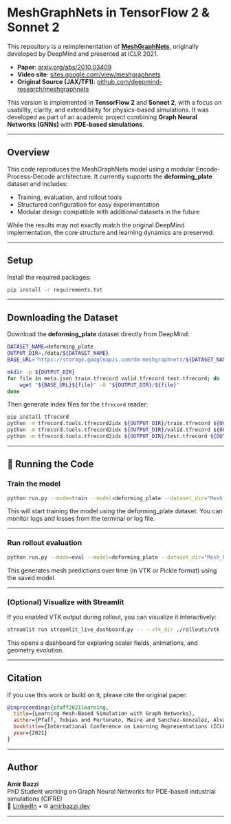 # MeshGraphNets in TensorFlow 2 & Sonnet 2

This repository is a reimplementation of [**MeshGraphNets**](https://arxiv.org/abs/2010.03409), originally developed by DeepMind and presented at ICLR 2021.

- **Paper**: [arxiv.org/abs/2010.03409](https://arxiv.org/abs/2010.03409)  
- **Video site**: [sites.google.com/view/meshgraphnets](https://sites.google.com/view/meshgraphnets)  
- **Original Source (JAX/TF1)**: [github.com/deepmind-research/meshgraphnets](https://github.com/deepmind/deepmind-research/tree/master/meshgraphnets)

This version is implemented in **TensorFlow 2** and **Sonnet 2**, with a focus on usability, clarity, and extendibility for physics-based simulations. It was developed as part of an academic project combining **Graph Neural Networks (GNNs)** with **PDE-based simulations**.

---

## Overview

This code reproduces the MeshGraphNets model using a modular Encode-Process-Decode architecture. It currently supports the **deforming_plate** dataset and includes:

- Training, evaluation, and rollout tools  
- Structured configuration for easy experimentation  
- Modular design compatible with additional datasets in the future  

While the results may not exactly match the original DeepMind implementation, the core structure and learning dynamics are preserved.

---

## Setup

Install the required packages:

```bash
pip install -r requirements.txt
```

---

## Downloading the Dataset

Download the **deforming_plate** dataset directly from DeepMind:

```bash
DATASET_NAME=deforming_plate
OUTPUT_DIR=./data/${DATASET_NAME}
BASE_URL="https://storage.googleapis.com/dm-meshgraphnets/${DATASET_NAME}/"

mkdir -p ${OUTPUT_DIR}
for file in meta.json train.tfrecord valid.tfrecord test.tfrecord; do
    wget "${BASE_URL}${file}" -O "${OUTPUT_DIR}/${file}"
done
```

Then generate index files for the `tfrecord` reader:

```bash
pip install tfrecord
python -m tfrecord.tools.tfrecord2idx ${OUTPUT_DIR}/train.tfrecord ${OUTPUT_DIR}/train.idx
python -m tfrecord.tools.tfrecord2idx ${OUTPUT_DIR}/valid.tfrecord ${OUTPUT_DIR}/valid.idx
python -m tfrecord.tools.tfrecord2idx ${OUTPUT_DIR}/test.tfrecord ${OUTPUT_DIR}/test.idx
```

---

## 🏃 Running the Code

### Train the model

```bash
python run.py --mode=train --model=deforming_plate --dataset_dir="Mesh_Deforming/data/deforming_plate" --checkpoint_dir="Mesh_Deforming/checkpoints"
```

This will start training the model using the deforming_plate dataset. You can monitor logs and losses from the terminal or log file.

---

### Run rollout evaluation

```bash
python run.py --mode=eval --model=deforming_plate --dataset_dir="Mesh_Deforming/data/deforming_plate" --checkpoint_dir="Mesh_Deforming/checkpoints"
```

This generates mesh predictions over time (in VTK or Pickle format) using the saved model.

---

### (Optional) Visualize with Streamlit

If you enabled VTK output during rollout, you can visualize it interactively:

```bash
streamlit run streamlit_live_dashboard.py -- --vtk_dir ./rollouts/vtk
```

This opens a dashboard for exploring scalar fields, animations, and geometry evolution.

---

## Citation

If you use this work or build on it, please cite the original paper:

```bibtex
@inproceedings{pfaff2021learning,
  title={Learning Mesh-Based Simulation with Graph Networks},
  author={Pfaff, Tobias and Fortunato, Meire and Sanchez-Gonzalez, Alvaro and Battaglia, Peter},
  booktitle={International Conference on Learning Representations (ICLR)},
  year={2021}
}
```

---

## Author

**Amir Bazzi**  
PhD Student working on Graph Neural Networks for PDE-based industrial simulations (CIFRE)  
🔗 [LinkedIn](https://linkedin.com/in/amirbazzi) • 🌐 [amirbazzi.dev](https://amirbazzi.dev)

---

